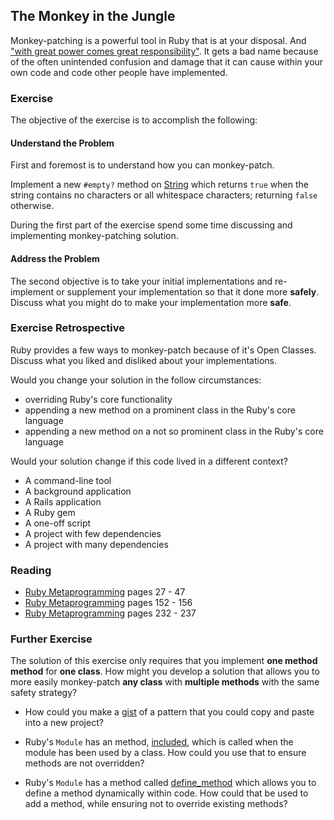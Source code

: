 ## The Monkey in the Jungle

Monkey-patching is a powerful tool in Ruby that is at your disposal. And ["with great power comes great responsibility"](http://en.wikipedia.org/wiki/Uncle_Ben#.22With_great_power_comes_great_responsibility.22). It gets a bad name because of the often unintended confusion and damage that it can cause within your own code and code other people have implemented. 


### Exercise

The objective of the exercise is to accomplish the following:

#### Understand the Problem

First and foremost is to understand how you can monkey-patch.

Implement a new `#empty?` method on
[String](http://rubydoc.info/stdlib/core/1.9.3/String) which returns `true` when
the string contains no characters or all whitespace characters; returning
`false` otherwise.

During the first part of the exercise spend some time discussing and
implementing monkey-patching solution.

#### Address the Problem

The second objective is to take your initial implementations and re-implement or
supplement your implementation so that it done more **safely**. Discuss what you
might do to make your implementation more **safe**.

### Exercise Retrospective

Ruby provides a few ways to monkey-patch because of it's Open Classes. Discuss
what you liked and disliked about your implementations.

Would you change your solution in the follow circumstances:

* overriding Ruby's core functionality
* appending a new method on a prominent class in the Ruby's core language
* appending a new method on a not so prominent class in the Ruby's core language

Would your solution change if this code lived in a different context?

* A command-line tool
* A background application
* A Rails application
* A Ruby gem
* A one-off script
* A project with few dependencies
* A project with many dependencies

### Reading

* [Ruby Metaprogramming](http://pragprog.com/book/ppmetr/metaprogramming-ruby) pages 27 - 47
* [Ruby Metaprogramming](http://pragprog.com/book/ppmetr/metaprogramming-ruby) pages 152 - 156
* [Ruby Metaprogramming](http://pragprog.com/book/ppmetr/metaprogramming-ruby) pages 232 - 237

### Further Exercise

The solution of this exercise only requires that you implement **one method
method** for **one class**. How might you develop a solution that allows you to
more easily monkey-patch **any class** with **multiple methods** with the same
safety strategy?

* How could you make a [gist](https://gist.github.com/) of a pattern that you
  could copy and paste into a new project?

* Ruby's `Module` has an method,
  [included](http://rubydoc.info/stdlib/core/1.9.3/Module:included), which is
  called when the module has been used by a class. How could you use that to
  ensure methods are not overridden?

* Ruby's `Module` has a method called 
  [define_method](http://rubydoc.info/stdlib/core/1.9.3/Module:define_method)
  which allows you to define a method dynamically within code. How could that be
  used to add a method, while ensuring not to override existing methods?
